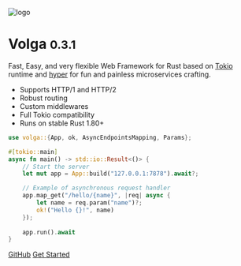 ![logo](_media/icon.svg)

# Volga <small>0.3.1</small>

Fast, Easy, and very flexible Web Framework for Rust based on [Tokio](https://tokio.rs/) runtime and [hyper](https://hyper.rs/) for fun and painless microservices crafting.

- Supports HTTP/1 and HTTP/2
- Robust routing
- Custom middlewares
- Full Tokio compatibility
- Runs on stable Rust 1.80+

```rust
use volga::{App, ok, AsyncEndpointsMapping, Params};

#[tokio::main]
async fn main() -> std::io::Result<()> {
    // Start the server
    let mut app = App::build("127.0.0.1:7878").await?;

    // Example of asynchronous request handler
    app.map_get("/hello/{name}", |req| async {
        let name = req.param("name")?;
        ok!("Hello {}!", name)
    });
    
    app.run().await
}
```

[GitHub](https://github.com/RomanEmreis/volga)
[Get Started](/getting-started/quick-start.md)